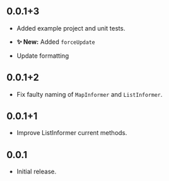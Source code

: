 ## 0.0.1+3

* Added example project and unit tests.

* **✨ New:** Added `forceUpdate`
* Update formatting

## 0.0.1+2

* Fix faulty naming of `MapInformer` and `ListInformer`.

## 0.0.1+1

* Improve ListInformer current methods.

## 0.0.1

* Initial release.
